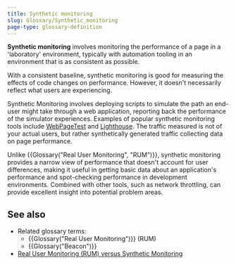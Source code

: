```yaml
---
title: Synthetic monitoring
slug: Glossary/Synthetic_monitoring
page-type: glossary-definition
---
```




**Synthetic monitoring** involves monitoring the performance of a page in a 'laboratory' environment, typically with automation tooling in an environment that is as consistent as possible.

With a consistent baseline, synthetic monitoring is good for measuring the effects of code changes on performance. However, it doesn't necessarily reflect what users are experiencing.

Synthetic Monitoring involves deploying scripts to simulate the path an end-user might take through a web application, reporting back the performance of the simulator experiences. Examples of popular synthetic monitoring tools include [WebPageTest](https://www.webpagetest.org/) and [Lighthouse](https://developer.chrome.com/docs/lighthouse/overview/). The traffic measured is not of your actual users, but rather synthetically generated traffic collecting data on page performance.

Unlike {{Glossary("Real User Monitoring", "RUM")}}, synthetic monitoring provides a narrow view of performance that doesn't account for user differences, making it useful in getting basic data about an application's performance and spot-checking performance in development environments. Combined with other tools, such as network throttling, can provide excellent insight into potential problem areas.

## See also

- Related glossary terms:
  - {{Glossary("Real User Monitoring")}} (RUM)
  - {{Glossary("Beacon")}}
- [Real User Monitoring (RUM) versus Synthetic Monitoring](/Web/Performance/Rum-vs-Synthetic)

